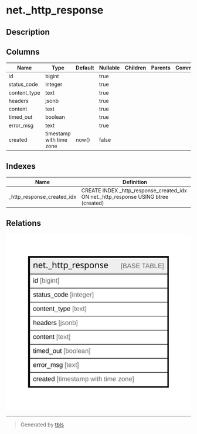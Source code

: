 # net._http_response

## Description

## Columns

| Name | Type | Default | Nullable | Children | Parents | Comment |
| ---- | ---- | ------- | -------- | -------- | ------- | ------- |
| id | bigint |  | true |  |  |  |
| status_code | integer |  | true |  |  |  |
| content_type | text |  | true |  |  |  |
| headers | jsonb |  | true |  |  |  |
| content | text |  | true |  |  |  |
| timed_out | boolean |  | true |  |  |  |
| error_msg | text |  | true |  |  |  |
| created | timestamp with time zone | now() | false |  |  |  |

## Indexes

| Name | Definition |
| ---- | ---------- |
| _http_response_created_idx | CREATE INDEX _http_response_created_idx ON net._http_response USING btree (created) |

## Relations

![er](net._http_response.svg)

---

> Generated by [tbls](https://github.com/k1LoW/tbls)
